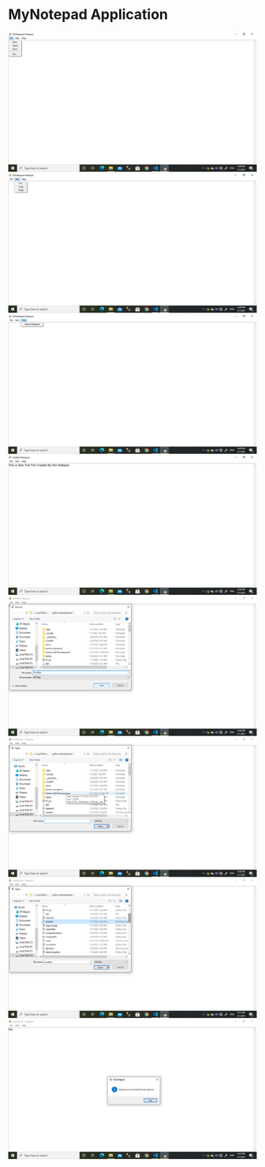 # MyNotepad Application 
<img src="https://github.com/darshan12-code/MyNotepad/blob/main/Notepad1.png">
<img src="https://github.com/darshan12-code/MyNotepad/blob/main/Notepad2.png">
<img src="https://github.com/darshan12-code/MyNotepad/blob/main/Notepad3.png">
<img src="https://github.com/darshan12-code/MyNotepad/blob/main/Notepad4.png">
<img src="https://github.com/darshan12-code/MyNotepad/blob/main/Notepad5.png">
<img src="https://github.com/darshan12-code/MyNotepad/blob/main/Notepad6.png">
<img src="https://github.com/darshan12-code/MyNotepad/blob/main/Notepad7.png">
<img src="https://github.com/darshan12-code/MyNotepad/blob/main/Notepad8.png">
